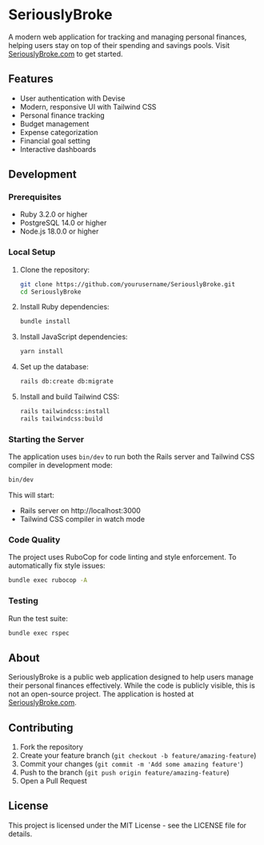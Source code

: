 # SeriouslyBroke

A modern web application for tracking and managing personal finances, helping users stay on top of their spending and savings pools. Visit [SeriouslyBroke.com](https://seriouslybroke.com) to get started.

## Features

- User authentication with Devise
- Modern, responsive UI with Tailwind CSS
- Personal finance tracking
- Budget management
- Expense categorization
- Financial goal setting
- Interactive dashboards

## Development

### Prerequisites

- Ruby 3.2.0 or higher
- PostgreSQL 14.0 or higher
- Node.js 18.0.0 or higher

### Local Setup

1. Clone the repository:
   ```bash
   git clone https://github.com/yourusername/SeriouslyBroke.git
   cd SeriouslyBroke
   ```

2. Install Ruby dependencies:
   ```bash
   bundle install
   ```

3. Install JavaScript dependencies:
   ```bash
   yarn install
   ```

4. Set up the database:
   ```bash
   rails db:create db:migrate
   ```

5. Install and build Tailwind CSS:
   ```bash
   rails tailwindcss:install
   rails tailwindcss:build
   ```

### Starting the Server

The application uses `bin/dev` to run both the Rails server and Tailwind CSS compiler in development mode:

```bash
bin/dev
```

This will start:
- Rails server on http://localhost:3000
- Tailwind CSS compiler in watch mode

### Code Quality

The project uses RuboCop for code linting and style enforcement. To automatically fix style issues:

```bash
bundle exec rubocop -A
```

### Testing

Run the test suite:

```bash
bundle exec rspec
```

## About

SeriouslyBroke is a public web application designed to help users manage their personal finances effectively. While the code is publicly visible, this is not an open-source project. The application is hosted at [SeriouslyBroke.com](https://seriouslybroke.com).

## Contributing

1. Fork the repository
2. Create your feature branch (`git checkout -b feature/amazing-feature`)
3. Commit your changes (`git commit -m 'Add some amazing feature'`)
4. Push to the branch (`git push origin feature/amazing-feature`)
5. Open a Pull Request

## License

This project is licensed under the MIT License - see the LICENSE file for details.
